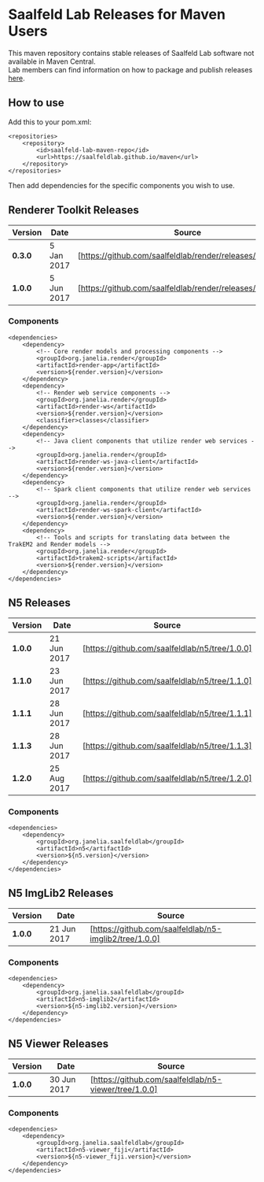 # Saalfeld Lab Releases for Maven Users

This maven repository contains stable releases of Saalfeld Lab software not available in Maven Central.  
Lab members can find information on how to package and publish releases [here](how_to_publish.md).

## How to use
Add this to your pom.xml:

```
<repositories>
    <repository>
        <id>saalfeld-lab-maven-repo</id>
        <url>https://saalfeldlab.github.io/maven</url>
    </repository>
</repositories>
```
Then add dependencies for the specific components you wish to use.

## Renderer Toolkit Releases

| Version | Date | Source |
| ------- | ---- | ------ |
| **0.3.0** | 5 Jan 2017 | [https://github.com/saalfeldlab/render/releases/tag/v0.3.0] |
| **1.0.0** | 5 Jun 2017 | [https://github.com/saalfeldlab/render/releases/tag/v1.0.0] |

### Components
```
<dependencies>
    <dependency>
        <!-- Core render models and processing components -->
        <groupId>org.janelia.render</groupId>
        <artifactId>render-app</artifactId>
        <version>${render.version}</version>
    </dependency>
    <dependency>
        <!-- Render web service components -->
        <groupId>org.janelia.render</groupId>
        <artifactId>render-ws</artifactId>
        <version>${render.version}</version>
        <classifier>classes</classifier>
    </dependency>
    <dependency>
        <!-- Java client components that utilize render web services -->
        <groupId>org.janelia.render</groupId>
        <artifactId>render-ws-java-client</artifactId>
        <version>${render.version}</version>
    </dependency>
    <dependency>
        <!-- Spark client components that utilize render web services -->
        <groupId>org.janelia.render</groupId>
        <artifactId>render-ws-spark-client</artifactId>
        <version>${render.version}</version>
    </dependency>
    <dependency>
        <!-- Tools and scripts for translating data between the TrakEM2 and Render models -->
        <groupId>org.janelia.render</groupId>
        <artifactId>trakem2-scripts</artifactId>
        <version>${render.version}</version>
    </dependency>
</dependencies>
```

## N5 Releases

| Version | Date | Source |
| ------- | ---- | ------ |
| **1.0.0** | 21 Jun 2017 | [https://github.com/saalfeldlab/n5/tree/1.0.0] |
| **1.1.0** | 23 Jun 2017 | [https://github.com/saalfeldlab/n5/tree/1.1.0] |
| **1.1.1** | 28 Jun 2017 | [https://github.com/saalfeldlab/n5/tree/1.1.1] |
| **1.1.3** | 28 Jun 2017 | [https://github.com/saalfeldlab/n5/tree/1.1.3] |
| **1.2.0** | 25 Aug 2017 | [https://github.com/saalfeldlab/n5/tree/1.2.0] |

### Components
```
<dependencies>
    <dependency>
        <groupId>org.janelia.saalfeldlab</groupId>
        <artifactId>n5</artifactId>
        <version>${n5.version}</version>
    </dependency>
</dependencies>
```

## N5 ImgLib2 Releases

| Version | Date | Source |
| ------- | ---- | ------ |
| **1.0.0** | 21 Jun 2017 | [https://github.com/saalfeldlab/n5-imglib2/tree/1.0.0] |

### Components
```
<dependencies>
    <dependency>
        <groupId>org.janelia.saalfeldlab</groupId>
        <artifactId>n5-imglib2</artifactId>
        <version>${n5-imglib2.version}</version>
    </dependency>
</dependencies>
```

## N5 Viewer Releases

| Version | Date | Source |
| ------- | ---- | ------ |
| **1.0.0** | 30 Jun 2017 | [https://github.com/saalfeldlab/n5-viewer/tree/1.0.0] |

### Components
```
<dependencies>
    <dependency>
        <groupId>org.janelia.saalfeldlab</groupId>
        <artifactId>n5-viewer_fiji</artifactId>
        <version>${n5-viewer_fiji.version}</version>
    </dependency>
</dependencies>
```
